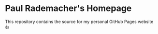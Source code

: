 # Paul Rademacher's Homepage

This repository contains the source for my personal GitHub Pages website :+1: